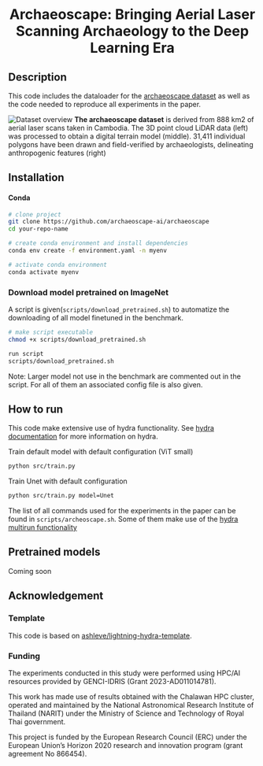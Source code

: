 <div align="center">

# Archaeoscape: Bringing Aerial Laser Scanning Archaeology to the Deep Learning Era

</div>

## Description

This code includes the dataloader for the [archaeoscape dataset]() as well as the code needed to reproduce all experiments in the paper.

![Dataset overview](images/dataset_overview.png)
**The archaeoscape dataset** is derived from 888 km2 of aerial laser scans taken in Cambodia.
The 3D point cloud LiDAR data (left) was processed to obtain a digital terrain model (middle). 31,411 individual
polygons have been drawn and field-verified by archaeologists, delineating anthropogenic features (right)
## Installation

#### Conda

```bash
# clone project
git clone https://github.com/archaeoscape-ai/archaeoscape
cd your-repo-name

# create conda environment and install dependencies
conda env create -f environment.yaml -n myenv

# activate conda environment
conda activate myenv
```
### Download model pretrained on ImageNet
A script is given(`scripts/download_pretrained.sh`) to automatize the downloading of all model finetuned in the benchmark.
```bash
# make script executable
chmod +x scripts/download_pretrained.sh

run script
scripts/download_pretrained.sh
```

Note: Larger model not use in the benchmark are commented out in the script. For all of them an associated config file is also given.

## How to run
This code make extensive use of hydra functionality. See [hydra documentation](https://hydra.cc/docs/intro/) for more information on hydra.


Train default model with default configuration (ViT small)

```bash
python src/train.py
```

Train Unet with default configuration

```bash
python src/train.py model=Unet
```

The list of all commands used for the experiments in the paper can be found in `scripts/archeoscape.sh`. Some of them make use of the [hydra multirun functionality](https://hydra.cc/docs/tutorials/basic/running_your_app/multi-run/)

## Pretrained models

Coming soon

## Acknowledgement
### Template
This code is based on [ashleve/lightning-hydra-template](https://github.com/ashleve/lightning-hydra-template).

### Funding
The experiments conducted in this study were performed using HPC/AI resources provided by GENCI-IDRIS (Grant 2023-AD011014781).

This work has made use of results obtained with the Chalawan HPC cluster, operated and maintained by the National Astronomical Research Institute of Thailand (NARIT) under the Ministry of Science and Technology of Royal Thai government.

This project is funded by the European Research Council (ERC) under the European Union’s Horizon 2020 research and innovation program (grant agreement No 866454).
